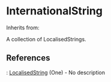 
# InternationalString

Inherits from: [](..//.md)



A collection of LocalisedStrings.



## References

: [LocalisedString](LocalisedString.md) (One) - No description




